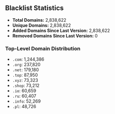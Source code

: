 ## Blacklist Statistics

- **Total Domains:** 2,838,622
- **Unique Domains:** 2,838,622
- **Added Domains Since Last Version:** 2,838,622
- **Removed Domains Since Last Version:** 0

### Top-Level Domain Distribution

-  `.com`: 1,244,386
-  `.org`: 237,820
-  `.net`: 179,180
-  `.top`: 87,950
-  `.xyz`: 73,323
-  `.shop`: 73,212
-  `.io`: 60,659
-  `.ru`: 60,407
-  `.info`: 52,269
-  `.pl`: 48,726

